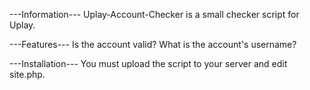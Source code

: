 ---Information---
Uplay-Account-Checker is a small checker script for Uplay.

---Features---
Is the account valid?
What is the account's username?

---Installation---
You must upload the script to your server and edit site.php.

